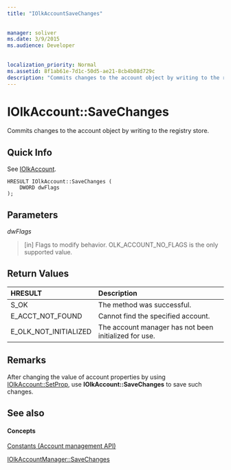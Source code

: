 ```yaml
---
title: "IOlkAccountSaveChanges"
 
 
manager: soliver
ms.date: 3/9/2015
ms.audience: Developer
 
 
localization_priority: Normal
ms.assetid: 8f1ab61e-7d1c-50d5-ae21-8cb4b08d729c
description: "Commits changes to the account object by writing to the registry store."
---
```


# IOlkAccount::SaveChanges

Commits changes to the account object by writing to the registry store.
  
## Quick Info

See [IOlkAccount](iolkaccount.md).
  
```
HRESULT IOlkAccount::SaveChanges (  
    DWORD dwFlags 
); 
```

## Parameters

 _dwFlags_
  
> [in] Flags to modify behavior. OLK_ACCOUNT_NO_FLAGS is the only supported value.
    
## Return Values

|**HRESULT**|**Description**|
|:-----|:-----|
|S_OK  <br/> |The method was successful.  <br/> |
|E_ACCT_NOT_FOUND  <br/> |Cannot find the specified account.  <br/> |
|E_OLK_NOT_INITIALIZED  <br/> |The account manager has not been initialized for use.  <br/> |
   
## Remarks

After changing the value of account properties by using [IOlkAccount::SetProp](iolkaccount-setprop.md), use **IOlkAccount::SaveChanges** to save such changes. 
  
## See also

#### Concepts

[Constants (Account management API)](constants-account-management-api.md)
  
[IOlkAccountManager::SaveChanges](iolkaccountmanager-savechanges.md)

